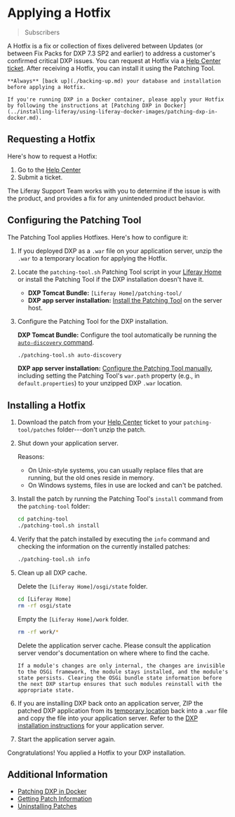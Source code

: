 # Applying a Hotfix

> Subscribers

A Hotfix is a fix or collection of fixes delivered between Updates (or between Fix Packs for DXP 7.3 SP2 and earlier) to address a customer's confirmed critical DXP issues. You can request at Hotfix via a [Help Center ticket](https://help.liferay.com/hc). After receiving a Hotfix, you can install it using the Patching Tool.

```{warning}
**Always** [back up](./backing-up.md) your database and installation before applying a Hotfix.
```

```{note}
If you're running DXP in a Docker container, please apply your Hotfix by following the instructions at [Patching DXP in Docker](../installing-liferay/using-liferay-docker-images/patching-dxp-in-docker.md).
```

## Requesting a Hotfix

Here's how to request a Hotfix:

1. Go to the [Help Center](https://help.liferay.com/hc)
1. Submit a ticket.

The Liferay Support Team works with you to determine if the issue is with the product, and provides a fix for any unintended product behavior.

## Configuring the Patching Tool

The Patching Tool applies Hotfixes. Here's how to configure it:

1. If you deployed DXP as a `.war` file on your application server, unzip the `.war` to a temporary location for applying the Hotfix.
1. Locate the `patching-tool.sh` Patching Tool script in your [Liferay Home](../reference/liferay-home.md) or install the Patching Tool if the DXP installation doesn't have it.

    * **DXP Tomcat Bundle:** `[Liferay Home]/patching-tool/`
    * **DXP app server installation:** [Install the Patching Tool](./reference/installing-the-patching-tool.md) on the server host.

1. Configure the Patching Tool for the DXP installation.

    **DXP Tomcat Bundle:** Configure the tool automatically be running the [`auto-discovery` command](./reference/configuring-the-patching-tool.md).
    
    ```bash
    ./patching-tool.sh auto-discovery
    ```
    
    **DXP app server installation:** [Configure the Patching Tool manually](./reference/configuring-the-patching-tool.md), including setting the Patching Tool's `war.path` property (e.g., in `default.properties`) to your unzipped DXP `.war` location.

## Installing a Hotfix

1. Download the patch from your [Help Center](https://help.liferay.com/hc) ticket to your `patching-tool/patches` folder---don't unzip the patch.
1. Shut down your application server.

    Reasons:

    * On Unix-style systems, you can usually replace files that are running, but the old ones reside in memory.
    * On Windows systems, files in use are locked and can't be patched.

1. Install the patch by running the Patching Tool's `install` command from the `patching-tool` folder:

    ```bash
    cd patching-tool
    ./patching-tool.sh install
    ```

1. Verify that the patch installed by executing the `info` command and checking the information on the currently installed patches:

    ```bash
    ./patching-tool.sh info
    ```

1. Clean up all DXP cache.

    Delete the `[Liferay Home]/osgi/state` folder.

    ```bash
    cd [Liferay Home]
    rm -rf osgi/state
    ```

    Empty the `[Liferay Home]/work` folder.

    ```bash
    rm -rf work/*
    ```

    Delete the application server cache. Please consult the application server vendor's documentation on where where to find the cache.

    ```{note}
    If a module's changes are only internal, the changes are invisible to the OSGi framework, the module stays installed, and the module's state persists. Clearing the OSGi bundle state information before the next DXP startup ensures that such modules reinstall with the appropriate state.
    ```

1. If you are installing DXP back onto an application server, ZIP the patched DXP application from its [temporary location](#preparing-to-patch-dxp-on-an-application-server) back into a `.war` file and copy the file into your application server. Refer to the [DXP installation instructions](../installing-liferay/installing-liferay-on-an-application-server.md) for your application server.
1. Start the application server again.

Congratulations! You applied a Hotfix to your DXP installation.

## Additional Information

* [Patching DXP in Docker](../installing-liferay/using-liferay-docker-images/patching-dxp-in-docker.md)
* [Getting Patch Information](./reference/getting-patch-information.md)
* [Uninstalling Patches](./reference/uninstalling-patches.md)